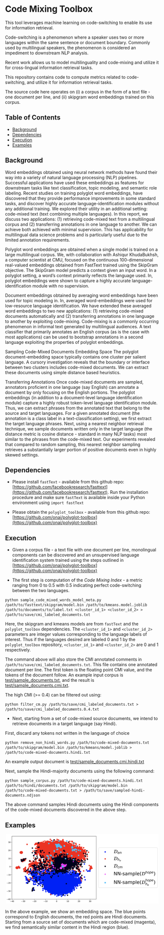 # Code Mixing Toolbox

This tool leverages machine learning on code-switching to enable its use for information retrieval.

Code-switching is a phenomenon where a speaker uses two or more languages within the same sentence or document boundary. Commonly used by multilingual speakers, the phenomenon is considered an impediment to downstream NLP analysis.

Recent work allows us to model multilinguality and code-mixing and utilize it for cross-lingual information retrieval tasks.

This repository contains code to compute metrics related to code-switching, and utilize it for information retrieval tasks.

The source code here operates on (i) a corpus in the form of a text file - one document per line, and (ii) skipgram word embeddings trained on this corpus.

## Table of Contents

* [Background](#background)
* [Dependencies](#dependencies)
* [Execution](#execution)
* [Examples](#examples)


## Background

Word embeddings obtained using neural network methods have found their way into a variety of natural language processing (NLP) pipelines. Successful applications have used these embeddings as features for downstream tasks like text classification, topic modeling, and semantic role labeling. Recent studies on training polyglot word embeddings, have discovered that they provide performance improvements in some standard tasks, and discover highly accurate language-identification modules without any additional training. We explored their utility in an additional setting: code-mixed text (text combining multiple languages). In this report, we discuss two applications: (1) retrieving code-mixed text from a multilingual corpus and (2) transferring annotations in one language to another. We can achieve both achieved with minimal supervision. This has applicability for multilingual data science problems and is particularly useful due to the limited annotation requirements.

Polyglot word embeddings are obtained when a single model is trained on a large multilingual corpus. We, with collaboration with Ashiqur KhudaBukhsh, a computer scientist at CMU, focused on the continuous 100-dimensional real-valued embeddings obtained from FastText trained using the SkipGram objective. The SkipGram model predicts a context given an input word. In a polyglot setting, a word’s context primarily reflects the language used. In, polyglot embeddings were shown to capture a highly accurate language-identification module with no supervision.

Document embeddings obtained by averaging word embeddings have been used for topic modeling in. In, averaged word-embeddings were used for low-resource language identification. We have extended these averaged word embeddings to two new applications: (1) retrieving code-mixed documents automatically and (2) transferring annotations in one language to another by exploiting code-mixing. Code-mixing is a commonly occurring phenomenon in informal text generated by multilingual audiences. A text classifier that primarily annotates an English corpus (as is the case with most applications) can be used to bootstrap annotations in a second language exploiting the properties of polyglot embeddings.

Sampling Code-Mixed Documents Embedding Space
The polyglot document-embedding space typically contains one cluster per salient language. A cursory investigation reveals that the boundary or interface between two clusters includes code-mixed documents. We can extract these documents using simple distance based heuristics.


Transferring Annotations
Once code-mixed documents are sampled, annotators proficient in one language (say English) can annotate a document by only focusing on the English portions. The polyglot embeddings (in addition to a document-level language identification module) capture a highly robust token-level language identification module. Thus, we can extract phrases from the annotated text that belong to the source and target languages. For a given annotated document (the annotation is a class label in a text-classification setting), we first extract the target language phrases. Next, using a nearest neighbor retrieval technique, we sample documents written only in the target language (the distance metric is cosine distance - standard in many NLP tasks) most similar to the phrases from the code-mixed text. Our experiments revealed that compared to random sampling, this nearest neighbor sampling retrieves a substantially larger portion of positive documents even in highly skewed settings.

## Dependencies

* Please install `fastText` - available from this github repo: [https://github.com/facebookresearch/fasttext](https://github.com/facebookresearch/fasttext). Run the installation procedure and make sure `fastText` is available inside your Python environment using `import fastText`

* Please obtain the `polyglot_toolbox` - available from this github repo: [https://github.com/onai/polyglot-toolbox](https://github.com/onai/polyglot-toolbox)

## Execution

* Given a corpus file - a text file with one document per line, monolingual components can be discovered and an unsupervised language identification system trained using the steps outlined in [https://github.com/onai/polyglot-toolbox](https://github.com/onai/polyglot-toolbox)

* The first step is computation of the _Code Mixing Index_ - a metric ranging from 0 to 0.5 with 0.5 indicating perfect code-switching between the two languages.

```
python sample_code_mixed_words_model_meta.py /path/to/fasttext/skipgram/model.bin /path/to/kmeans.model.joblib /path/to/documents/to/label.txt <cluster_id_1> <cluster_id_2> > /path/to/save/cmi_labeled_documents.txt
```

Here, the skipgram and kmeans models are from `fastText` and the `polyglot_toolbox` dependencies. The `<cluster_id_1>` and `<cluster_id_2>` parameters are integer values corresponding to the language labels of interest. Thus if the languages desired are labeled 0 and 1 by the `polyglot_toolbox` repository, `<cluster_id_1>` and `<cluster_id_2>` are 0 and 1 respectively.

The command above will also store the CMI annotated comments in `/path/to/save/cmi_labeled_documents.txt`. This file contains one annotated document per line. The first token is the floating point CMI value, and the tokens of the document follow. An example input corpus is [test/sample_documents.txt](test/sample_documents.txt), and the result is [test/sample_documents.cmi.txt](test/sample_documents.cmi.txt).

The high CMI (>= 0.4) can be filtered out using:

```
python filter_cm.py /path/to/save/cmi_labeled_documents.txt > /path/to/save/cmi_labeled_documents.0.4.txt
```

* Next, starting from a set of code-mixed source documents, we intend to retrieve  documents in a target language (say Hindi).

First, discard any tokens not written in the language of choice

```
python remove_non_hindi_words.py /path/to/code-mixed-documents.txt /path/to/skipgram/model.bin /path/to/kmeans/model.joblib > /path/to/code-mixed-documents.hindi.txt
```

An example output document is [test/sample_documents.cmi.hindi.txt](test/sample_documents.cmi.hindi.txt)

Next, sample the Hindi-majority documents using the following command:

```
python sample_corpus.py /path/to/code-mixed-documents.hindi.txt  /path/to/hindi/documents.txt /path/to/skipgram/model.bin /path/to/code-mixed-documents.txt > /path/to/save/sampled-hindi-documents.ndjson
```

The above command samples Hindi documents using the Hindi components of the code-mixed documents discovered in the above step.

## Examples

![](cmi_example.png)

In the above example, we show an embedding space. The blue points correspond to English documents, the red points are Hindi documents. Starting from a source set of documents which are code-mixed (magenta), we find semantically similar content in the Hindi region (blue).